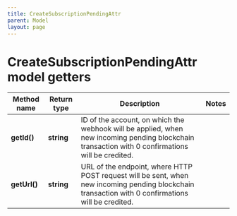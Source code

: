 ```yaml
---
title: CreateSubscriptionPendingAttr
parent: Model
layout: page
---
```


# CreateSubscriptionPendingAttr model getters

Method name | Return type | Description | Notes
------------ | ------------- | ------------- | -------------
**getId()** | **string** | ID of the account, on which the webhook will be applied, when new incoming pending blockchain transaction with 0 confirmations will be credited. |
**getUrl()** | **string** | URL of the endpoint, where HTTP POST request will be sent, when new incoming pending blockchain transaction with 0 confirmations will be credited. |

